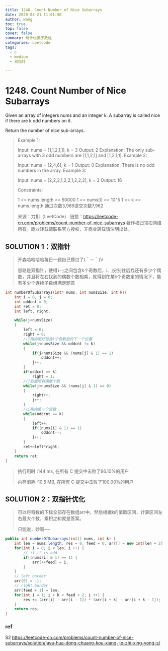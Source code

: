 ```yaml
---
title: 1248. Count Number of Nice Subarrays
date: 2020-04-21 11:01:50
author: wang
toc: true
top: false
cover: false
summary: 统计优美子数组
categories: Leetcode
tags:
  - c
  - medium
  - 双指针

---
```


# 1248. Count Number of Nice Subarrays

Given an array of integers nums and an integer k. A subarray is called nice if there are k odd numbers on it.

Return the number of nice sub-arrays.

 





> Example 1:
>
> Input: nums = [1,1,2,1,1], k = 3
> Output: 2
> Explanation: The only sub-arrays with 3 odd numbers are [1,1,2,1] and [1,2,1,1].
> Example 2:
>
> Input: nums = [2,4,6], k = 1
> Output: 0
> Explanation: There is no odd numbers in the array.
> Example 3:
>
> Input: nums = [2,2,2,1,2,2,1,2,2,2], k = 2
> Output: 16
>
>
> Constraints:
>
> 1 <= nums.length <= 50000
> 1 <= nums[i] <= 10^5
> 1 <= k <= nums.length
> 通过次数3,989提交次数7,962
>
> 来源：力扣（LeetCode）
> 链接：https://leetcode-cn.com/problems/count-number-of-nice-subarrays
> 著作权归领扣网络所有。商业转载请联系官方授权，非商业转载请注明出处。

## SOLUTION 1：双指针

> 开森哈哈哈哈每日一题自己摸过了(＾－＾)V
>
> 思路是双指针，使得`i~j`之间包含k个奇数后，i、j分别往后找还有多少个偶数，并且将左右找到的偶数个数相乘，就得到在某k个奇数定的情况下，能有多少个连续子数组满足题意

```c
int numberOfSubarrays(int* nums, int numsSize, int k){
    int i = 0, j = 0;
    int oddcnt = 0;
    int ret = 0;
    int left, right;

    while(j<numsSize)
    {
        left = 0;
        right = 0;
        //j指向刚好包含k个奇数后的下一个位置
        while(j<numsSize && oddcnt != k)
        {
            if(j<numsSize && (nums[j] & 1) == 1)       
                oddcnt++;
            j++;
        }
        if(oddcnt == k)
            right = 1;
        //j后面所有偶数个数
        while(j<numsSize && (nums[j] & 1) == 0)
        {
            right++;
            j++;
        }
        //i指向第一个奇数
        while(oddcnt == k)
        {
            left++;
            if((nums[i] & 1) == 1)
                oddcnt--;
            i++;
        }
        ret+=left*right;
    }
    return ret;
}
```

> 执行用时 :144 ms, 在所有 C 提交中击败了96.10%的用户
>
> 内存消耗 :10.5 MB, 在所有 C 提交中击败了100.00%的用户

## SOLUTION 2：双指针优化

> 可以将奇数的下标全部存在数组arr中，然后根据k的值取区间，计算区间左右最大个数，乘积之和就是答案。
>
> 只能说，妙啊~~

```java
public int numberOfSubarrays(int[] nums, int k) {
    int len = nums.length, res = 0, feed = 0, arr[] = new int[len + 2];
    for(int i = 0; i < len; i ++) {
        // if it is odd
        if((nums[i] & 1) == 1) {
            arr[++feed] = i;
        }
    }
    // left border
    arr[0] = -1;
    // right border
    arr[feed + 1] = len;
    for(int i = 1; i + k < feed + 2; i ++) {
        res += (arr[i] - arr[i - 1]) * (arr[i + k] - arr[i + k - 1]);
    }
    return res;
}

```

> 





### ref

S2   https://leetcode-cn.com/problems/count-number-of-nice-subarrays/solution/java-hua-dong-chuang-kou-xiang-jie-zhi-xing-yong-s/